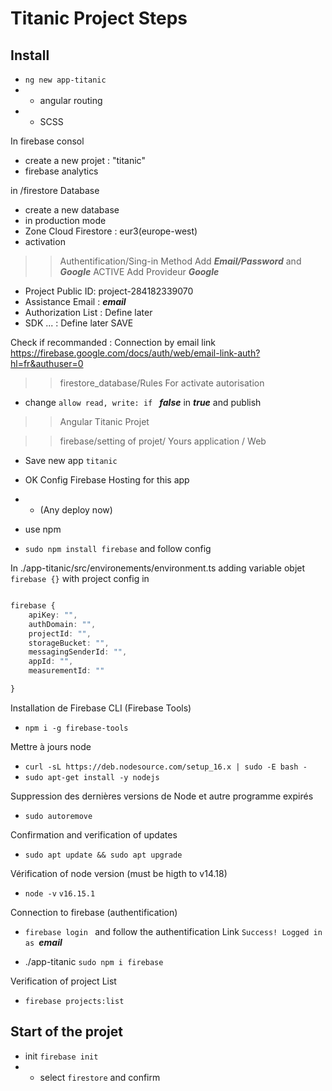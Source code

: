 # Titanic Project Steps

## Install


- `ng new app-titanic`
- - angular routing
- - SCSS

In firebase consol

- create a new projet : "titanic"
- firebase analytics

in /firestore Database 

- create a new database
- in production mode
- Zone Cloud Firestore : eur3(europe-west)
- activation

>> Authentification/Sing-in Method
Add ***Email/Password*** and ***Google*** ACTIVE
Add Provideur ***Google*** 
- Project Public ID: project-284182339070
- Assistance Email : ***email***
- Authorization List : Define later
- SDK ... : Define later
SAVE


Check if recommanded : Connection by email link
https://firebase.google.com/docs/auth/web/email-link-auth?hl=fr&authuser=0



>> firestore_database/Rules
For activate autorisation

- change `allow read, write: if ` ***false*** in ***true*** and publish


>> Angular Titanic Projet




>> firebase/setting of projet/ Yours application / Web
- Save new app `titanic`
- OK Config Firebase Hosting for this app
- - (Any deploy now)

- use npm
- `sudo npm install firebase` and follow config


In ./app-titanic/src/environements/environment.ts
adding variable objet `firebase {}` with project config in

``` typescript

firebase {
    apiKey: "",
    authDomain: "",
    projectId: "",
    storageBucket: "",
    messagingSenderId: "",
    appId: "",
    measurementId: ""

}

```
Installation de Firebase CLI (Firebase Tools)
- `npm i -g firebase-tools`


Mettre à jours node 
- `curl -sL https://deb.nodesource.com/setup_16.x | sudo -E bash -`
- `sudo apt-get install -y nodejs`

Suppression des dernières versions de Node et autre programme expirés
- `sudo autoremove`

Confirmation and verification of updates
- `sudo apt update && sudo apt upgrade`

Vérification of node version (must be higth to v14.18)
- `node -v`
`v16.15.1`

Connection to firebase (authentification)
- `firebase login ` and follow the authentification Link
`Success! Logged in as `***email***

- ./app-titanic `sudo npm i firebase`

Verification of project List
- `firebase projects:list`

## Start of the projet

- init `firebase init`
- - select `firestore` and confirm